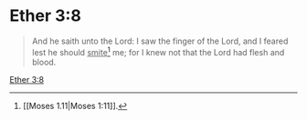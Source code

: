 # Ether 3:8

> And he saith unto the Lord: I saw the finger of the Lord, and I feared lest he should <u>smite</u>[^a] me; for I knew not that the Lord had flesh and blood.

[Ether 3:8](https://www.churchofjesuschrist.org/study/scriptures/bofm/ether/3?lang=eng&id=p8#p8)


[^a]: [[Moses 1.11|Moses 1:11]].  
